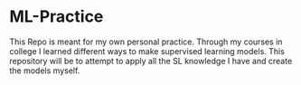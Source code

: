 # ML-Practice

This Repo is meant for my own personal practice. Through my courses in college I learned different ways to make supervised learning models. This repository will be to attempt to apply all the SL knowledge I have and create the models myself. 